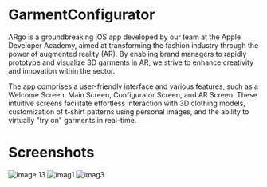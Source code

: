 # GarmentConfigurator
ARgo is a groundbreaking iOS app developed by our team at the Apple Developer Academy, aimed at transforming the fashion industry through the power of augmented reality (AR). By enabling brand managers to rapidly prototype and visualize 3D garments in AR, we strive to enhance creativity and innovation within the sector.

The app comprises a user-friendly interface and various features, such as a Welcome Screen, Main Screen, Configurator Screen, and AR Screen. These intuitive screens facilitate effortless interaction with 3D clothing models, customization of t-shirt patterns using personal images, and the ability to virtually "try on" garments in real-time.

# Screenshots

![image 13](https://github.com/InspektorKek/GarmentConfigurator/assets/61935335/23e7ecbe-8c09-4c08-ae76-8f2a539a27ba) 
![imag1](https://github.com/InspektorKek/GarmentConfigurator/assets/61935335/ad105eb7-1299-425c-955e-c71c0a4ee365) 
![imag3](https://github.com/InspektorKek/GarmentConfigurator/assets/61935335/40fa60cc-6b42-422b-993b-7e371d691e44) 
